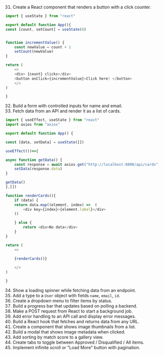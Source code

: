 
31. Create a React component that renders a button with a click counter.

```js
import { useState } from "react"

export default function App(){
const [count, setCount] = useState(0)


function incrementValue() {
    const newValue = count + 1
    setCount(newValue)
}

return (
    <>
    <div> {count} clicks</div>
    <button onClick={incrementValue}>Click here! </button>
    </>
)

}

```

32. Build a form with controlled inputs for name and email.
33. Fetch data from an API and render it as a list of cards.

```js
import { useEffect, useState } from "react"
import axios from "axios"

export default function App() {

const [data, setData] = useState([])

useEffect(()=>{

async function getData() {
    const response = await axios.get("http://localhost:8000/api/cards")
    setData(response.data)
}

getData()
},[])

function renderCards(){
    if (data) {
    return data.map((element, index) =>  (
        <div key={index}>{element.label}</div>
    ))

    } else {
        return <div>No data</div>
    }
}

return (
    <> 
    
    {renderCards()}

    </>
)

}
```


34. Show a loading spinner while fetching data from an endpoint.
35. Add a type to a `User` object with fields `name`, `email`, `id`.
36. Create a dropdown menu to filter items by status.
37. Build a progress bar that updates based on polling a backend.
38. Make a POST request from React to start a background job.
39. Add error handling to an API call and display error messages.
40. Build a React hook that fetches and returns data from any URL.
41. Create a component that shows image thumbnails from a list.
42. Build a modal that shows image metadata when clicked.
43. Add sorting by match score to a gallery view.
44. Create tabs to toggle between Approved / Disqualified / All items.
45. Implement infinite scroll or "Load More" button with pagination.